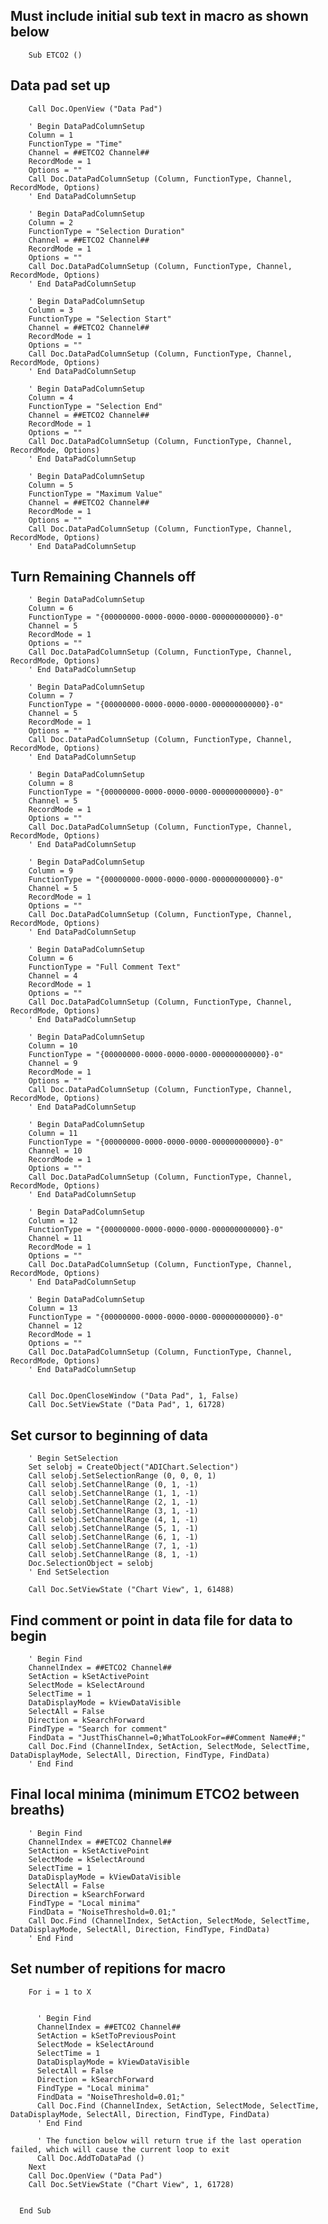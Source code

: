 ## Must include initial sub text in macro as shown below ##

        Sub ETCO2 ()
	
## Data pad set up ##

        Call Doc.OpenView ("Data Pad")

        ' Begin DataPadColumnSetup
        Column = 1
        FunctionType = "Time"
        Channel = ##ETCO2 Channel##
        RecordMode = 1
        Options = ""
        Call Doc.DataPadColumnSetup (Column, FunctionType, Channel, RecordMode, Options)
        ' End DataPadColumnSetup

        ' Begin DataPadColumnSetup
        Column = 2
        FunctionType = "Selection Duration"
        Channel = ##ETCO2 Channel##
        RecordMode = 1
        Options = ""
        Call Doc.DataPadColumnSetup (Column, FunctionType, Channel, RecordMode, Options)
        ' End DataPadColumnSetup

        ' Begin DataPadColumnSetup
        Column = 3
        FunctionType = "Selection Start"
        Channel = ##ETCO2 Channel##
        RecordMode = 1
        Options = ""
        Call Doc.DataPadColumnSetup (Column, FunctionType, Channel, RecordMode, Options)
        ' End DataPadColumnSetup

        ' Begin DataPadColumnSetup
        Column = 4
        FunctionType = "Selection End"
        Channel = ##ETCO2 Channel##
        RecordMode = 1
        Options = ""
        Call Doc.DataPadColumnSetup (Column, FunctionType, Channel, RecordMode, Options)
        ' End DataPadColumnSetup

        ' Begin DataPadColumnSetup
        Column = 5
        FunctionType = "Maximum Value"
        Channel = ##ETCO2 Channel##
        RecordMode = 1
        Options = ""
        Call Doc.DataPadColumnSetup (Column, FunctionType, Channel, RecordMode, Options)
        ' End DataPadColumnSetup
        
## Turn Remaining Channels off ##

        ' Begin DataPadColumnSetup
        Column = 6
        FunctionType = "{00000000-0000-0000-0000-000000000000}-0"
        Channel = 5
        RecordMode = 1
        Options = ""
        Call Doc.DataPadColumnSetup (Column, FunctionType, Channel, RecordMode, Options)
        ' End DataPadColumnSetup

        ' Begin DataPadColumnSetup
        Column = 7
        FunctionType = "{00000000-0000-0000-0000-000000000000}-0"
        Channel = 5
        RecordMode = 1
        Options = ""
        Call Doc.DataPadColumnSetup (Column, FunctionType, Channel, RecordMode, Options)
        ' End DataPadColumnSetup

        ' Begin DataPadColumnSetup
        Column = 8
        FunctionType = "{00000000-0000-0000-0000-000000000000}-0"
        Channel = 5
        RecordMode = 1
        Options = ""
        Call Doc.DataPadColumnSetup (Column, FunctionType, Channel, RecordMode, Options)
        ' End DataPadColumnSetup

        ' Begin DataPadColumnSetup
        Column = 9
        FunctionType = "{00000000-0000-0000-0000-000000000000}-0"
        Channel = 5
        RecordMode = 1
        Options = ""
        Call Doc.DataPadColumnSetup (Column, FunctionType, Channel, RecordMode, Options)
        ' End DataPadColumnSetup

        ' Begin DataPadColumnSetup
        Column = 6
        FunctionType = "Full Comment Text"
        Channel = 4
        RecordMode = 1
        Options = ""
        Call Doc.DataPadColumnSetup (Column, FunctionType, Channel, RecordMode, Options)
        ' End DataPadColumnSetup

        ' Begin DataPadColumnSetup
        Column = 10
        FunctionType = "{00000000-0000-0000-0000-000000000000}-0"
        Channel = 9
        RecordMode = 1
        Options = ""
        Call Doc.DataPadColumnSetup (Column, FunctionType, Channel, RecordMode, Options)
        ' End DataPadColumnSetup

        ' Begin DataPadColumnSetup
        Column = 11
        FunctionType = "{00000000-0000-0000-0000-000000000000}-0"
        Channel = 10
        RecordMode = 1
        Options = ""
        Call Doc.DataPadColumnSetup (Column, FunctionType, Channel, RecordMode, Options)
        ' End DataPadColumnSetup

        ' Begin DataPadColumnSetup
        Column = 12
        FunctionType = "{00000000-0000-0000-0000-000000000000}-0"
        Channel = 11
        RecordMode = 1
        Options = ""
        Call Doc.DataPadColumnSetup (Column, FunctionType, Channel, RecordMode, Options)
        ' End DataPadColumnSetup

        ' Begin DataPadColumnSetup
        Column = 13
        FunctionType = "{00000000-0000-0000-0000-000000000000}-0"
        Channel = 12
        RecordMode = 1
        Options = ""
        Call Doc.DataPadColumnSetup (Column, FunctionType, Channel, RecordMode, Options)
        ' End DataPadColumnSetup


        Call Doc.OpenCloseWindow ("Data Pad", 1, False)
        Call Doc.SetViewState ("Data Pad", 1, 61728)
        
## Set cursor to beginning of data ##

        ' Begin SetSelection
        Set selobj = CreateObject("ADIChart.Selection")
        Call selobj.SetSelectionRange (0, 0, 0, 1)
        Call selobj.SetChannelRange (0, 1, -1)
        Call selobj.SetChannelRange (1, 1, -1)
        Call selobj.SetChannelRange (2, 1, -1)
        Call selobj.SetChannelRange (3, 1, -1)
        Call selobj.SetChannelRange (4, 1, -1)
        Call selobj.SetChannelRange (5, 1, -1)
        Call selobj.SetChannelRange (6, 1, -1)
        Call selobj.SetChannelRange (7, 1, -1)
        Call selobj.SetChannelRange (8, 1, -1)
        Doc.SelectionObject = selobj
        ' End SetSelection

        Call Doc.SetViewState ("Chart View", 1, 61488)
        
## Find comment or point in data file for data to begin ##

        ' Begin Find
        ChannelIndex = ##ETCO2 Channel##
        SetAction = kSetActivePoint
        SelectMode = kSelectAround
        SelectTime = 1
        DataDisplayMode = kViewDataVisible
        SelectAll = False
        Direction = kSearchForward
        FindType = "Search for comment"
        FindData = "JustThisChannel=0;WhatToLookFor=##Comment Name##;"
        Call Doc.Find (ChannelIndex, SetAction, SelectMode, SelectTime, DataDisplayMode, SelectAll, Direction, FindType, FindData)
        ' End Find
       
## Final local minima (minimum ETCO2 between breaths) ##

        ' Begin Find
        ChannelIndex = ##ETCO2 Channel##
        SetAction = kSetActivePoint
        SelectMode = kSelectAround
        SelectTime = 1
        DataDisplayMode = kViewDataVisible
        SelectAll = False
        Direction = kSearchForward
        FindType = "Local minima"
        FindData = "NoiseThreshold=0.01;"
        Call Doc.Find (ChannelIndex, SetAction, SelectMode, SelectTime, DataDisplayMode, SelectAll, Direction, FindType, FindData)
        ' End Find
        
## Set number of repitions for macro ##

        For i = 1 to X


          ' Begin Find
          ChannelIndex = ##ETCO2 Channel##
          SetAction = kSetToPreviousPoint
          SelectMode = kSelectAround
          SelectTime = 1
          DataDisplayMode = kViewDataVisible
          SelectAll = False
          Direction = kSearchForward
          FindType = "Local minima"
          FindData = "NoiseThreshold=0.01;"
          Call Doc.Find (ChannelIndex, SetAction, SelectMode, SelectTime, DataDisplayMode, SelectAll, Direction, FindType, FindData)
          ' End Find

          ' The function below will return true if the last operation failed, which will cause the current loop to exit
          Call Doc.AddToDataPad ()
        Next
        Call Doc.OpenView ("Data Pad")
        Call Doc.SetViewState ("Chart View", 1, 61728)


      End Sub
